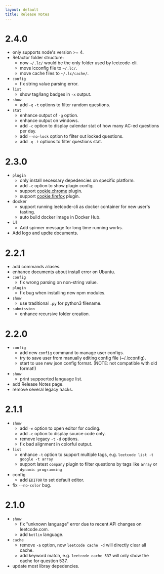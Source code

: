 ```yaml
---
layout: default
title: Release Notes
---
```


# 2.4.0

* only supports node's version >= 4.
* Refactor folder structure:
	* now `~/.lc/` would be the only folder used by leetcode-cli.
	* move lcconfig file to `~/.lc/`.
	* move cache files to `~/.lc/cache/`.
* `config`
	* fix string value parsing error.
* `list`
	* show tag/lang badges in `-x` output.
* `show`
	* add `-q` `-t` options to filter random questions.
* `stat`
	* enhance output of `-g` option.
	* enhance output on windows.
	* add `-c` option to display calendar stat of how many AC-ed questions per day.
	* add `--no-lock` option to filter out locked questions.
	* add `-q` `-t` options to filter questions stat.

# 2.3.0

* `plugin`
	* only install necessary depedencies on specific platform.
	* add `-c` option to show plugin config.
	* support [cookie.chrome](https://github.com/skygragon/leetcode-cli-plugins/blob/master/docs/cookie.chrome.md) plugin.
	* support [cookie.firefox](https://github.com/skygragon/leetcode-cli-plugins/blob/master/docs/cookie.firefox.md) plugin.
* docker
	* support running leetcode-cli as docker container for new user's tasting.
	* auto build docker image in Docker Hub.
* UI
	* Add spinner message for long time running works.
* Add logo and updte documents.

# 2.2.1

* add commands aliases.
* enhance documents about install error on Ubuntu.
* `config`
	* fix wrong parsing on non-string value.
* `plugin`
	* fix bug when installing new npm modules.
* `show`
	* use traditional `.py` for python3 filename.
* `submission`
	* enhance recursive folder creation.

# 2.2.0

* `config`
	* add new `config` command to manage user configs.
	* try to save user from manually editing config file (~/.lcconfig).
	* start to use new json config format. (NOTE: not compatible with old format!)
* `show`
	* print suppoerted language list.
* add Release Notes page.
* remove several legacy hacks.

# 2.1.1
* `show`
	* add `-e` option to open editor for coding.
	* add `-c` option to display source code only.
	* remove legacy `-t` `-d` options.
	* fix bad alignment in colorful output.
* `list`
	* enhance `-t` option to support multiple tags, e.g. `leetcode list -t google -t array`
	* support latest `company` plugin to filter questions by tags like `array` or `dynamic programming`
* config
	* add `EDITOR` to set default editor.
* fix `--no-color` bug.


# 2.1.0
* `show`
	* fix "unknown language" error due to recent API changes on leetcode.com.
	* add `kotlin` language.
* `cache`
	* remove `-a` option, now `leetcode cache -d` will directly clear all cache.
	* add keyword match, e.g. `leetcode cache 537` will only show the cache for question 537.
* update most libray depedencies.
